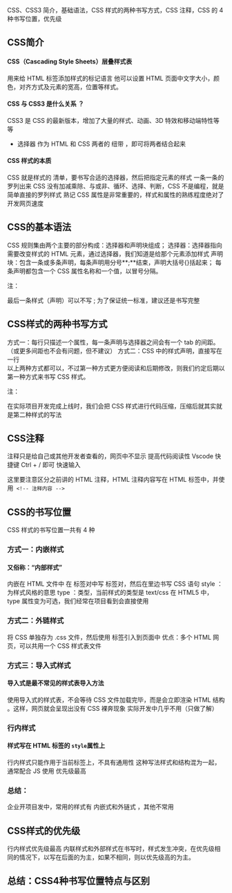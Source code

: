 CSS、CSS3 简介，基础语法，CSS 样式的两种书写方式，CSS 注释，CSS 的 4 种书写位置，优先级

## CSS简介
#### CSS（Cascading Style Sheets）层叠样式表

用来给 HTML 标签添加样式的标记语言
他可以设置 HTML 页面中文字大小，颜色，对齐方式及元素的宽高，位置等样式。
#### CSS 与 CSS3 是什么关系 ？

CSS3 是 CSS 的最新版本，增加了大量的样式、动画、3D 特效和移动端特性等等

- 选择器 作为 HTML 和 CSS 两者的 纽带 ，即可将两者结合起来

#### CSS 样式的本质

CSS 就是样式的 清单，要书写合适的选择器，然后把指定元素的样式 一条一条的罗列出来
CSS 没有加减乘除、与或非、循环、选择、判断，CSS 不是编程，就是简单直接的罗列样式
熟记 CSS 属性是非常重要的，样式和属性的熟练程度绝对了开发网页速度

## CSS的基本语法
CSS 规则集由两个主要的部分构成：选择器和声明块组成；
选择器：选择器指向需要改变样式的 HTML 元素，通过选择器，我们知道是给那个元素添加样式
声明块：包含一条或多条声明，每条声明用分号**;**结束，声明大括号{}括起来；
每条声明都包含一个 CSS 属性名称和一个值，以冒号分隔。

注：

最后一条样式（声明）可以不写 ; 为了保证统一标准，建议还是书写完整

## CSS样式的两种书写方式
方式一：每行只描述一个属性，每一条声明与选择器之间会有一个 tab 的间距。（或更多间距也不会有问题，但不建议） 
方式二：CSS 中的样式声明，直接写在一行  
以上两种方式都可以，不过第一种方式更方便阅读和后期修改，则我们约定后期以第一种方式来书写 CSS 样式。 

注：

在实际项目开发完成上线时，我们会把 CSS 样式进行代码压缩，压缩后就其实就是第二种样式的写法   

## CSS注释
注释只是给自己或其他开发者查看的，网页中不显示
提高代码阅读性
Vscode 快捷键 Ctrl + / 即可 快速输入    

这里要注意区分之前讲的 HTML 注释，HTML 注释内容写在 HTML 标签中，并使用``` <!-- 注释内容 -->```


## CSS的书写位置
CSS 样式的书写位置一共有 4 种   
### 方式一：内嵌样式
#### 又俗称：“内部样式”

内嵌在 HTML 文件中
在 <head></head>标签对中写 <style type="text/css"></style> 标签对，然后在里边书写 CSS 语句
style ：为样式风格的意思
type ：类型，当前样式的类型是 text/css
在 HTML5 中，type 属性变为可选，我们经常在项目看到会直接使用 <style></style>    

### 方式二：外链样式    
将 CSS 单独存为 .css 文件，然后使用 <link>标签引入到页面中
优点：多个 HTML 网页，可以共用一个 CSS 样式表文件   

### 方式三：导入式样式  
#### 导入式是最不常见的样式表导入方法

使用导入式的样式表，不会等待 CSS 文件加载完毕，而是会立即渲染 HTML 结构 。这样，网页就会呈现出没有 CSS 裸奔现象
实际开发中几乎不用（只做了解）

### 行内样式
#### 样式写在 HTML 标签的 `style`属性上

行内样式只能作用于当前标签上，不具有通用性
这种写法样式和结构混为一起，通常配合 JS 使用
优先级最高

### 总结：

企业开项目发中，常用的样式有 内嵌式和外链式 ，其他不常用

## CSS样式的优先级
行内样式优先级最高
内联样式和外部样式在书写时，样式发生冲突，在优先级相同的情况下，以写在后面的为主，如果不相同，则以优先级高的为主。  

## 总结：CSS4种书写位置特点与区别